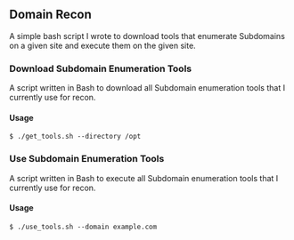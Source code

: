 ## Domain Recon
A simple bash script I wrote to download tools that enumerate Subdomains on a given site and execute them on the given site.

### Download Subdomain Enumeration Tools
A script written in Bash to download all Subdomain enumeration tools that I currently use for recon.
#### Usage
`$ ./get_tools.sh --directory /opt`

### Use Subdomain Enumeration Tools
A script written in Bash to execute all Subdomain enumeration tools that I currently use for recon.
#### Usage
`$ ./use_tools.sh --domain example.com`
